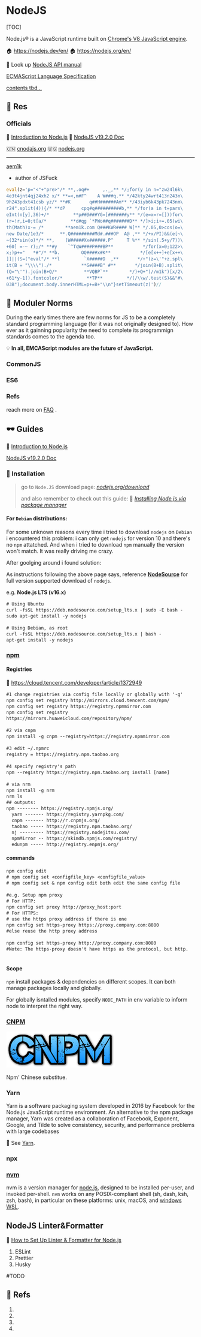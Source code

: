 # NodeJS

[TOC]



Node.js® is a JavaScript runtime built on [Chrome's V8 JavaScript engine](https://v8.dev/).

🏠 https://nodejs.dev/en/
🏠 https://nodejs.org/en/

📑 Look up [NodeJS API manual](https://nodejs.org/docs/latest-v17.x/api/documentation.html)

[ECMAScript Language Specification](https://tc39.es/ecma262/)

<u>contents tbd...</u>



## 🦥 Res
### Officials
🔗 [Introduction to Node.js](https://nodejs.dev/en/learn/introduction-to-nodejs/)
📂 [NodeJS v19.2.0 Doc](https://nodejs.org/api/documentation.html)

🇨🇳 [cnodajs.org](https://cnodejs.org)
🇺🇸 [nodejs.org](https://nodejs.org/en/)


---
[aem1k](https://aem1k.com)
- author of JSFuck
```js
eval(z='p="<"+"pre>"/* **,.oq#+     ,._,** */;for(y in n="zw24l6k\
4e3t4jnt4qj24xh2 x/* **=<,m#F^    A W###q.** */42kty24wrt413n243n\
9h243pdxt41csb yz/* **#K       q##H######Am** */43iyb6k43pk7243nm\
r24".split(4)){/* **dP      cpq#q##########b,** */for(a in t=pars\
eInt(n[y],36)+/*         **p##@###YG=[#######y** */(e=x=r=[]))for\
(r=!r,i=0;t[a/*         **d#qg `*PWo##q#######D** */]>i;i+=.05)wi\
th(Math)x-= /*        **aem1k.com Q###KWR#### W[** */.05,0>cos(o=\
new Date/1e3/*      **.Q#########Md#.###OP  A@ ,** */+x/PI)&&(e[~\
~(32*sin(o)*/* **,    (W#####Xx######.P^     T %** */sin(.5+y/7))\
+60] =-~ r);/* **#y    `^TqW####P###BP**           */for(x=0;122>\
x;)p+="   *#"/* **b.        OQ####x#K**           */[e[x++]+e[x++\
]]||(S=("eval"/* **l         `X#####D  ,**       */+"(z=\'"+z.spl\
it(B = "\\\\")./*           **G####B" #**       */join(B+B).split\
(Q="\'").join(B+Q/*          **VQBP`**        */)+Q+")//m1k")[x/2\
+61*y-1]).fontcolor/*         **TP**         */(/\\w/.test(S)&&"#\
03B");document.body.innerHTML=p+=B+"\\n"}setTimeout(z)')//
```



## 📐 Moduler Norms
During the early times there are few norms for JS to be a completely standard programming language (for it was not originally designed to). How ever as it gainning popularity the need to complete its programmign standards comes to the agenda too.

💡 **In all, EMCAScript modules are the future of JavaScript.**


### CommonJS


### ES6



### Refs

reach more on  [FAQ](FAQ.md) .

[👍 Node Modules at War: Why CommonJS and ES Modules Can’t Get Along]:https://redfin.engineering/node-modules-at-war-why-commonjs-and-es-modules-cant-get-along-9617135eeca1
[CommonJS vs. ES modules in Node.js ]: https://blog.logrocket.com/commonjs-vs-es-modules-node-js/
[CommonJS和ES6模块的区别]: https://juejin.cn/post/6844904067651600391#heading-1
[CommonJS 和 ES6 的区别]: https://www.zhihu.com/question/62791509



## 🕶 Guides
🔗 [Introduction to Node.js](https://nodejs.dev/en/learn/introduction-to-nodejs/)

[NodeJS v19.2.0 Doc](https://nodejs.org/api/documentation.html)



### 🔨 Installation
> go to `Node.JS` download page:  *[nodejs.org/download](https://nodejs.org/en/download/)*
>
> and also remember to check out this guide:  🤯 *[Installing Node.js via package manager](https://nodejs.org/en/download/package-manager/#debian-and-ubuntu-based-linux-distributions)* 



#### For `Debian` distributions:
For some unknown reasons every time i tried to download `nodejs` on `Debian` i encountered this problem: i can only get `nodejs` for version 10 and there's no `npm` attatched. And when i tried to download `npm` manually the version won't match. It was really driving me crazy. 

After goolging around i found solution: 

As instructions following the above page says, reference **[NodeSource](https://github.com/nodesource/distributions/blob/master/README.md)** for full version supported download of `nodejs`.

e.g. **Node.js LTS (v16.x)**
```shell
# Using Ubuntu
curl -fsSL https://deb.nodesource.com/setup_lts.x | sudo -E bash -
sudo apt-get install -y nodejs

# Using Debian, as root
curl -fsSL https://deb.nodesource.com/setup_lts.x | bash -
apt-get install -y nodejs
```



### [npm](https://www.npmjs.com)



#### Registries
🔗 https://cloud.tencent.com/developer/article/1372949

```shell
#1 change registries via config file locally or globally with '-g'
npm config set registry http://mirrors.cloud.tencent.com/npm/
npm config set registry https://registry.npmmirror.com
npm config set registry https://mirrors.huaweicloud.com/repository/npm/

#2 via cnpm
npm install -g cnpm --registry=https://registry.npmmirror.com

#3 edit ~/.npmrc
registry = https://registry.npm.taobao.org

#4 specify registry's path
npm --registry https://registry.npm.taobao.org install [name]

# via nrm
npm install -g nrm
nrm ls
## outputs:
npm -------- https://registry.npmjs.org/
  yarn ------- https://registry.yarnpkg.com/
  cnpm ------- http://r.cnpmjs.org/
  taobao ----- https://registry.npm.taobao.org/
  nj --------- https://registry.nodejitsu.com/
  npmMirror -- https://skimdb.npmjs.com/registry/
  edunpm ----- http://registry.enpmjs.org/
```

#### commands
```shell
npm config edit 
# npm config set <configfile_key> <configfile_value>
# npm config set & npm config edit both edit the same config file

#e.g. Setup npm proxy
# For HTTP:
npm config set proxy http://proxy_host:port
# For HTTPS:
# use the https proxy address if there is one
npm config set https-proxy https://proxy.company.com:8080
#else reuse the http proxy address

npm config set https-proxy http://proxy.company.com:8080
#Note: The https-proxy doesn't have https as the protocol, but http.


```

#### Scope

`npm` install packages & dependencies on different scopes. It can both manage packages locally and globally. 

For globally isntalled modules, specify `NODE_PATH` in env variable to inform node to interpret the right way.



### [CNPM](https://github.com/cnpm/cnpm)

![logo](../../../../../Assets/Pics/68747470733a2f2f7261772e6769746875622e636f6d2f636e706d2f636e706d6a732e6f72672f6d61737465722f6c6f676f2e706e67.png)

Npm' Chinese substitue.



### Yarn
Yarn is a software packaging system developed in 2016 by Facebook for the Node.js JavaScript runtime environment. An alternative to the npm package manager, Yarn was created as a collaboration of Facebook, Exponent, Google, and Tilde to solve consistency, security, and performance problems with large codebases

👀 See [Yarn](../../🐛%20Programming%20Tools%20Chain/Project%20Builder%20&%20Manager/🔬%20Language%20Specific/NodeJS%20Managers/Package%20Mangers/Yarn.md).



### npx



### [nvm](https://github.com/nvm-sh/nvm)
nvm is a version manager for [node.js](https://nodejs.org/en/), designed to be installed per-user, and invoked per-shell. `nvm` works on any POSIX-compliant shell (sh, dash, ksh, zsh, bash), in particular on these platforms: unix, macOS, and [windows WSL](https://github.com/nvm-sh/nvm#important-notes).





## NodeJS Linter&Formatter
🔗 [How to Set Up Linter & Formatter for Node.js](https://javascript.plainenglish.io/how-to-set-up-linter-formatter-for-node-js-d6b34c0c8be5)

1. ESLint
2. Prettier
3. Husky

#TODO 





## 🔗 Refs
1. [node.js与nvm、npm的关系]:https://juejin.cn/post/6844904013398278157
2. [JavaScript 包管理器工作原理简介]:https://developer.aliyun.com/article/226790
3. [How to Set Up Linter & Formatter for Node.js]: https://javascript.plainenglish.io/how-to-set-up-linter-formatter-for-node-js-d6b34c0c8be5
4. [Is there a way to make npm install (the command) to work behind proxy?]:https://stackoverflow.com/questions/7559648/is-there-a-way-to-make-npm-install-the-command-to-work-behind-proxy